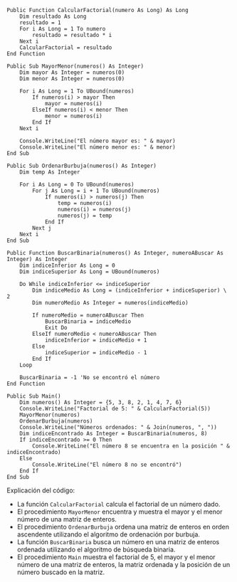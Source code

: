 ```visual basic
Public Function CalcularFactorial(numero As Long) As Long
    Dim resultado As Long
    resultado = 1
    For i As Long = 1 To numero
        resultado = resultado * i
    Next i
    CalcularFactorial = resultado
End Function

Public Sub MayorMenor(numeros() As Integer)
    Dim mayor As Integer = numeros(0)
    Dim menor As Integer = numeros(0)

    For i As Long = 1 To UBound(numeros)
        If numeros(i) > mayor Then
            mayor = numeros(i)
        ElseIf numeros(i) < menor Then
            menor = numeros(i)
        End If
    Next i

    Console.WriteLine("El número mayor es: " & mayor)
    Console.WriteLine("El número menor es: " & menor)
End Sub

Public Sub OrdenarBurbuja(numeros() As Integer)
    Dim temp As Integer

    For i As Long = 0 To UBound(numeros)
        For j As Long = i + 1 To UBound(numeros)
            If numeros(i) > numeros(j) Then
                temp = numeros(i)
                numeros(i) = numeros(j)
                numeros(j) = temp
            End If
        Next j
    Next i
End Sub

Public Function BuscarBinaria(numeros() As Integer, numeroABuscar As Integer) As Integer
    Dim indiceInferior As Long = 0
    Dim indiceSuperior As Long = UBound(numeros)

    Do While indiceInferior <= indiceSuperior
        Dim indiceMedio As Long = (indiceInferior + indiceSuperior) \ 2
        Dim numeroMedio As Integer = numeros(indiceMedio)

        If numeroMedio = numeroABuscar Then
            BuscarBinaria = indiceMedio
            Exit Do
        ElseIf numeroMedio < numeroABuscar Then
            indiceInferior = indiceMedio + 1
        Else
            indiceSuperior = indiceMedio - 1
        End If
    Loop

    BuscarBinaria = -1 'No se encontró el número
End Function

Public Sub Main()
    Dim numeros() As Integer = {5, 3, 8, 2, 1, 4, 7, 6}
    Console.WriteLine("Factorial de 5: " & CalcularFactorial(5))
    MayorMenor(numeros)
    OrdenarBurbuja(numeros)
    Console.WriteLine("Números ordenados: " & Join(numeros, ", "))
    Dim indiceEncontrado As Integer = BuscarBinaria(numeros, 8)
    If indiceEncontrado >= 0 Then
        Console.WriteLine("El número 8 se encuentra en la posición " & indiceEncontrado)
    Else
        Console.WriteLine("El número 8 no se encontró")
    End If
End Sub
```

Explicación del código:

* La función `CalcularFactorial` calcula el factorial de un número dado.
* El procedimiento `MayorMenor` encuentra y muestra el mayor y el menor número de una matriz de enteros.
* El procedimiento `OrdenarBurbuja` ordena una matriz de enteros en orden ascendente utilizando el algoritmo de ordenación por burbuja.
* La función `BuscarBinaria` busca un número en una matriz de enteros ordenada utilizando el algoritmo de búsqueda binaria.
* El procedimiento `Main` muestra el factorial de 5, el mayor y el menor número de una matriz de enteros, la matriz ordenada y la posición de un número buscado en la matriz.